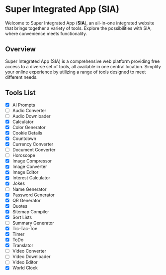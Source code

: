 # Super Integrated App (SIA)

Welcome to Super Integrated App (**SIA**), an all-in-one integrated website that brings together a variety of tools. Explore the possibilities with SIA, where convenience meets functionality.

## Overview

Super Integrated App (SIA) is a comprehensive web platform providing free access to a diverse set of tools, all available in one central location. Simplify your online experience by utilizing a range of tools designed to meet different needs.

## Tools List

- [x] AI Prompts
- [ ] Audio Converter
- [ ] Audio Downloader
- [x] Calculator
- [x] Color Generator
- [x] Cookie Details
- [x] Countdown
- [x] Currency Converter
- [ ] Document Converter
- [ ] Horoscope
- [x] Image Compressor
- [x] Image Converter
- [x] Image Editor
- [x] Interest Calculator
- [x] Jokes
- [ ] Name Generator
- [x] Password Generator
- [x] QR Generator
- [x] Quotes
- [x] Sitemap Compiler
- [x] Sort Lists
- [ ] Summary Generator
- [x] Tic-Tac-Toe
- [x] Timer
- [x] ToDo
- [x] Translator
- [ ] Video Converter
- [ ] Video Downloader
- [ ] Video Editor
- [x] World Clock
